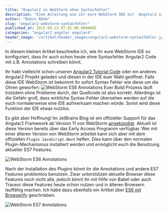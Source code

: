 ```yaml
---
title: "Angular2 in WebStorm ohne Syntaxfehler"
description: "Eine Anleitung wie ihr eure WebStorm IDE mit  Angular2 so konfiguriert, dass keine Syntaxfehler mehr auftreten."
author: "Robin Böhm"
slug: "angular2-webstorm-syntaxfehler"
published_at: 2015-09-23 07:01:00.000000Z
categories: "angular2 angular angular4"
header_image: "/artikel/header_images/angular2-webstorm-syntaxfehler.jpg"
---
```


In diesem kleinen Artikel beschreibe ich, wie ihr eure WebStorm IDE so konfiguriert, dass ihr auch schon heute ohne Syntaxfehler Angular2 Code mit z.B. Annotations schreiben könnt.

Ihr habt vielleicht schon unseren [Angular2 Tutorial Code](https://github.com/angularjs-de/angular2-tutorial-code-es6) oder ein anderes Angular2 Projekt geladen und diesen in der IDE euer Wahl geöffnet. Falls diese IDE WebStorm ist bekommt ihr sofort Syntax Fehler wie diese um die Ohren geworfen:
![WebStorm ES6 Annotations](https://assets-production-workshops-de.s3.amazonaws.com/system/projects/1/uploads/81/ES6_Errors_on_Annotations.png)
Euer Build Prozess läuft trotzdem ohne Probleme durch, der Quellcode ist also korrekt. Allerdings ist die Gefahr groß, dass wirkliche Syntax-Fehler übersehen werden auf die euch normalerweise eine IDE aufmerksam machen würde. Somit wird diese Funktion der IDE etwas nutzlos. 

Es gibt aber Hoffnung! Im JetBrains Blog ist  ein offizieller Support für das Angular2 Framework  ab Version 11 von WebStorm [angekündigt](http://blog.jetbrains.com/webstorm/2015/06/webstorm-11-roadmap-discussion/). Aktuell ist diese Version bereits über das Early Access Programm verfügbar. Wer mit einer älteren Version von WebStorm arbeitet kann sich aber mit dem offiziellen `Plugin JavaScript.Next` helfen. Dies kann über den normalen Plugin-Mechanismus installiert werden und ermöglicht euch die Benutzung aktueller ES7 Features.

![WebStorm ES6 Annotations](https://assets-production-workshops-de.s3.amazonaws.com/system/projects/1/uploads/85/JavaScript_Next_Plugin.png)

Nach der Installation des Plugins könnt ihr die Annotations und andere ES7 Features problemlos benutzen. Zwar unterstützen aktuelle Browser diese Features noch nicht alle, jedoch könnt ihr mit Hilfe von Babel oder auch Traceur diese Features heute schon nutzen und in älteren Browsern lauffähig machen. Ich habe dazu ebenfalls ein Artikel über [ES6 mit Browserify](https://angularjs.de/artikel/angularjs-es6-browserify-babel-module-laden) geschrieben. 

![WebStorm ES7 Annotations](https://assets-production-workshops-de.s3.amazonaws.com/system/projects/1/uploads/83/ES7_Annotations.png)
 